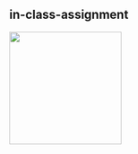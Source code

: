 ## in-class-assignment

<img src='https://user-images.githubusercontent.com/97254019/176714584-9d1c9216-8861-4705-8784-4044d644144e.png' width=200 height=200>



